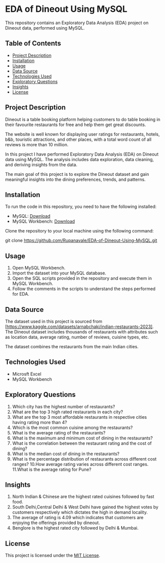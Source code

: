 # EDA of Dineout Using MySQL

This repository contains an Exploratory Data Analysis (EDA) project on Dineout data, performed using MySQL.

## Table of Contents

- [Project Description](#project-description)
- [Installation](#installation)
- [Usage](#usage)
- [Data Source](#data-source)
- [Technologies Used](#technologies-used)
- [Exploratory Questions](#exploratory-questions)
- [Insights](#insights)
- [License](#license)

## Project Description

Dineout is a table booking platform helping customers to do table booking in their favourite restaurants for free and help them get great discounts.

The website is well known for displaying user ratings for restaurants, hotels, b&b, touristic attractions, and other places, with a total word count of all reviews is more than 10 million.

In this project I have performed Exploratory Data Analysis (EDA) on Dineout data using MySQL. The analysis includes data exploration, data cleaning, and deriving insights from the data.

The main goal of this project is to explore the Dineout dataset and gain meaningful insights into the dining preferences, trends, and patterns.

## Installation

To run the code in this repository, you need to have the following installed:

- MySQL: [Download](https://www.mysql.com/downloads/)
- MySQL Workbench: [Download](https://www.mysql.com/products/workbench/)

Clone the repository to your local machine using the following command:

git clone https://github.com/Rupanavale/EDA-of-Dineout-Using-MySQL.git


## Usage

1. Open MySQL Workbench.
2. Import the dataset into your MySQL database.
3. Open the SQL scripts provided in the repository and execute them in MySQL Workbench.
4. Follow the comments in the scripts to understand the steps performed for EDA.

## Data Source

The dataset used in this project is sourced from [https://www.kaggle.com/datasets/arnabchaki/indian-restaurants-2023]. The Dineout dataset includes thousands of restaurants with attributes such as location data, average rating, number of reviews, cuisine types, etc.

The dataset combines the restaurants from the main Indian cities.

## Technologies Used

- Microsft Excel
- MySQL Workbench

## Exploratory Questions
1. Which city has the highest number of restaurants?
2. What are the top 3 high rated restaurants in each city?
3. What are the top 3 most affordable restaurants in respective cities having rating more than 4?
4. Which is the most common cuisine among the restaurants?
5. What is the average rating of the restaurants?
6. What is the maximum and minimum cost of dining in the restaurants?
7. What is the correlation between the restaurant rating and the cost of dining?
8. What is the median cost of dining in the restaurants?
9. What is the percentage distribution of restaurants across different cost ranges?
10.How average rating varies across different cost ranges.
11.What is the average rating for Pune?

## Insights
1. North Indian & Chinese are the highest rated cuisines followed by fast food.
2. South Delhi,Central Delhi & West Delhi have gained the highest votes by customers respectively which dictates the high in demand locality.
3. The average of rating is 4.09 which indicates that customers are enjoying the offerings provided by dineout.
4. Benglore is the highest rated city followed by Delhi & Mumbai.

## License

This project is licensed under the [MIT License](LICENSE).
